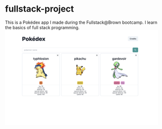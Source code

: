 # fullstack-project

This is a Pokédex app I made during the Fullstack@Brown bootcamp. I learn the basics of full stack programming.
![demo loading](demo.png)
